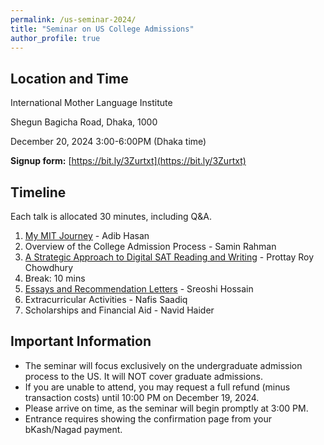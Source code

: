 ```yaml
---
permalink: /us-seminar-2024/
title: "Seminar on US College Admissions"
author_profile: true
---
```

## Location and Time
International Mother Language Institute

Shegun Bagicha Road, Dhaka, 1000

December 20, 2024 3:00-6:00PM (Dhaka time)

**Signup form:** [https://bit.ly/3Zurtxt](https://bit.ly/3Zurtxt)

## Timeline
Each talk is allocated 30 minutes, including Q&A. 
1. [My MIT Journey](https://docs.google.com/presentation/d/11YuTDU98Ycy06tTxN_hVI8-zgni6jW7A_7biPYsqodg/edit?usp=sharing) - Adib Hasan
2. Overview of the College Admission Process - Samin Rahman
3. [A Strategic Approach to Digital SAT Reading and Writing](https://docs.google.com/presentation/d/1NA_5PGw_mrt-PgzKkpoZSkOEkzdOOamxLJ85yOurUUI/edit#slide=id.p) - Prottay Roy Chowdhury
4. Break: 10 mins
5. [Essays and Recommendation Letters](https://drive.google.com/drive/folders/1VM_CMhB8UFqHeGDtZ-MSXRIQipcsFGfS) - Sreoshi Hossain
6. Extracurricular Activities - Nafis Saadiq
7. Scholarships and Financial Aid - Navid Haider

## Important Information
- The seminar will focus exclusively on the undergraduate admission process to the US. It will NOT cover graduate admissions.
- If you are unable to attend, you may request a full refund (minus transaction costs) until 10:00 PM on December 19, 2024.
- Please arrive on time, as the seminar will begin promptly at 3:00 PM.
- Entrance requires showing the confirmation page from your bKash/Nagad payment.
